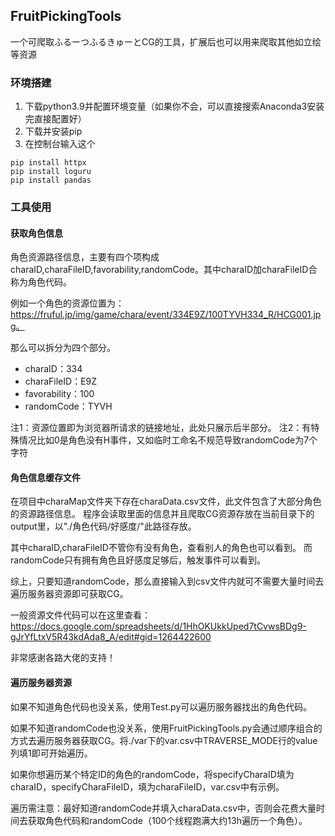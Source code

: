 ## FruitPickingTools
一个可爬取ふるーつふるきゅーとCG的工具，扩展后也可以用来爬取其他如立绘等资源
### 环境搭建
1. 下载python3.9并配置环境变量（如果你不会，可以直接搜索Anaconda3安装完直接配置好）
2. 下载并安装pip
3. 在控制台输入这个
```shell
pip install httpx
pip install loguru
pip install pandas
```
### 工具使用

#### 获取角色信息
角色资源路径信息，主要有四个项构成charaID,charaFileID,favorability,randomCode。其中charaID加charaFileID合称为角色代码。

例如一个角色的资源位置为：https://fruful.jp/img/game/chara/event/334E9Z/100TYVH334_R/HCG001.jpg。

那么可以拆分为四个部分。

- charaID：334
- charaFileID：E9Z
- favorability：100
- randomCode：TYVH

注1：资源位置即为浏览器所请求的链接地址，此处只展示后半部分。
注2：有特殊情况比如0是角色没有H事件，又如临时工命名不规范导致randomCode为7个字符

#### 角色信息缓存文件
在项目中charaMap文件夹下存在charaData.csv文件，此文件包含了大部分角色的资源路径信息。
程序会读取里面的信息并且爬取CG资源存放在当前目录下的output里，以"./角色代码/好感度/"此路径存放。

其中charaID,charaFileID不管你有没有角色，查看别人的角色也可以看到。
而randomCode只有拥有角色且好感度足够后，触发事件可以看到。

综上，只要知道randomCode，那么直接输入到csv文件内就可不需要大量时间去遍历服务器资源即可获取CG。

一般资源文件代码可以在这里查看：https://docs.google.com/spreadsheets/d/1HhOKUkkUped7tCvwsBDg9-gJrYfLtxV5R43kdAda8_A/edit#gid=1264422600

非常感谢各路大佬的支持！

#### 遍历服务器资源
如果不知道角色代码也没关系，使用Test.py可以遍历服务器找出的角色代码。

如果不知道randomCode也没关系，使用FruitPickingTools.py会通过顺序组合的方式去遍历服务器获取CG。将./var下的var.csv中TRAVERSE_MODE行的value列填1即可开始遍历。

如果你想遍历某个特定ID的角色的randomCode，将specifyCharaID填为charaID，specifyCharaFileID，填为charaFileID，var.csv中有示例。

遍历需注意：最好知道randomCode并填入charaData.csv中，否则会花费大量时间去获取角色代码和randomCode（100个线程跑满大约13h遍历一个角色）。

